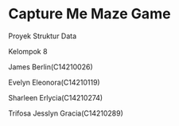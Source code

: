 # Capture Me Maze Game

Proyek Struktur Data

Kelompok 8

James Berlin(C14210026)

Evelyn Eleonora(C14210119)

Sharleen Erlycia(C14210274)

Trifosa Jesslyn Gracia(C14210289)
